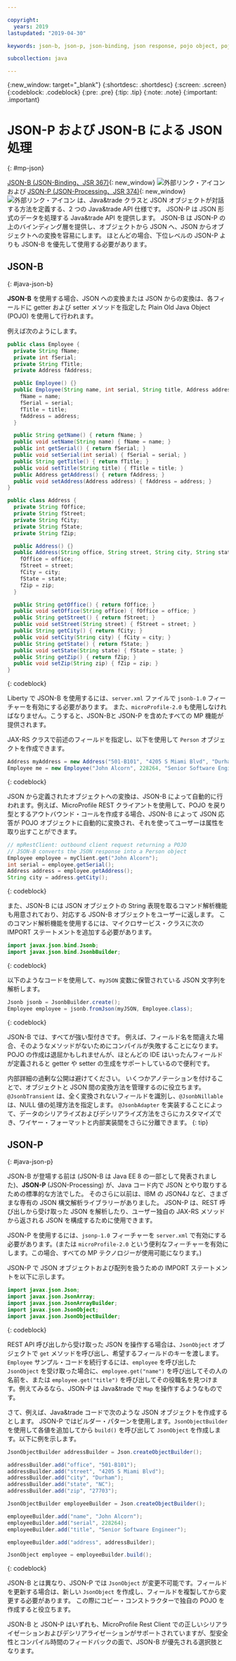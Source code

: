 ```yaml
---

copyright:
  years: 2019
lastupdated: "2019-04-30"

keywords: json-b, json-p, json-binding, json response, pojo object, pojo, jsonobject, jsonobjectbuilder, java api json

subcollection: java

---
```


{:new_window: target="_blank"}
{:shortdesc: .shortdesc}
{:screen: .screen}
{:codeblock: .codeblock}
{:pre: .pre}
{:tip: .tip}
{:note: .note}
{:important: .important}

# JSON-P および JSON-B による JSON 処理
{: #mp-json}

[JSON-B (JSON-Binding、JSR 367)](http://json-b.net/){: new_window} ![外部リンク・アイコン](../icons/launch-glyph.svg "外部リンク・アイコン") および [JSON-P (JSON-Processing、JSR 374)](https://javaee.github.io/jsonp/){: new_window} ![外部リンク・アイコン](../icons/launch-glyph.svg "外部リンク・アイコン") は、Java&trade クラスと JSON オブジェクトが対話する方法を定義する、2 つの Java&trade API 仕様です。 JSON-P は JSON 形式のデータを処理する Java&trade API を提供します。 JSON-B は JSON-P の上のバインディング層を提供し、オブジェクトから JSON へ、JSON からオブジェクトへの変換を容易にします。 ほとんどの場合、下位レベルの JSON-P よりも JSON-B を優先して使用する必要があります。

## JSON-B
{: #java-json-b}

**JSON-B** を使用する場合、JSON への変換または JSON からの変換は、各フィールドに getter および setter メソッドを指定した Plain Old Java Object (POJO) を使用して行われます。

例えば次のようにします。
```java
public class Employee {
  private String fName;
  private int fSerial;
  private String fTitle;
  private Address fAddress;

  public Employee() {}
  public Employee(String name, int serial, String title, Address address) {
    fName = name;
    fSerial = serial;
    fTitle = title;
    fAddress = address;
  }

  public String getName() { return fName; }
  public void setName(String name) { fName = name; }
  public int getSerial() { return fSerial; }
  public void setSerial(int serial) { fSerial = serial; }
  public String getTitle() { return fTitle; }
  public void setTitle(String title) { fTitle = title; }
  public Address getAddress() { return fAddress; }
  public void setAddress(Address address) { fAddress = address; }
}

public class Address {
  private String fOffice;
  private String fStreet;
  private String fCity;
  private String fState;
  private String fZip;

  public Address() {}
  public Address(String office, String street, String city, String state, String zip) {
    fOffice = office;
    fStreet = street;
    fCity = city;
    fState = state;
    fZip = zip;
  }

  public String getOffice() { return fOffice; }
  public void setOffice(String office) { fOffice = office; }
  public String getStreet() { return fStreet; }
  public void setStreet(String street) { fStreet = street; }
  public String getCity() { return fCity; }
  public void setCity(String city) { fCity = city; }
  public String getState() { return fState; }
  public void setState(String state) { fState = state; }
  public String getZip() { return fZip; }
  public void setZip(String zip) { fZip = zip; }
}
```
{: codeblock}

Liberty で JSON-B を使用するには、`server.xml` ファイルで `jsonb-1.0` フィーチャーを有効にする必要があります。 また、`microProfile-2.0` も使用しなければなりません。こうすると、JSON-Bと JSON-P を含めたすべての MP 機能が提供されます。

JAX-RS クラスで前述のフィールドを指定し、以下を使用して `Person` オブジェクトを作成できます。

```java
Address myAddress = new Address("501-B101", "4205 S Miami Blvd", "Durham", "NC", "27703");
Employee me = new Employee("John Alcorn", 228264, "Senior Software Engineer", myAddress);
```
{: codeblock}

JSON から定義されたオブジェクトへの変換は、JSON-B によって自動的に行われます。例えば、MicroProfile REST クライアントを使用して、POJO を戻り型とするアウトバウンド・コールを作成する場合、JSON-B によって JSON 応答が POJO オブジェクトに自動的に変換され、それを使ってユーザーは属性を取り出すことができます。

```java
// mpRestClient: outbound client request returning a POJO
// JSON-B converts the JSON response into a Person object
Employee employee = myClient.get("John Alcorn");
int serial = employee.getSerial();
Address address = employee.getAddress();
String city = address.getCity();
```
{: codeblock}

また、JSON-B には JSON オブジェクトの String 表現を取るコマンド解析機能も用意されており、対応する JSON-B オブジェクトをユーザーに返します。 このコマンド解析機能を使用するには、マイクロサービス・クラスに次の IMPORT ステートメントを追加する必要があります。

```java
import javax.json.bind.Jsonb;
import javax.json.bind.JsonbBuilder;
```
{: codeblock}

以下のようなコードを使用して、`myJSON` 変数に保管されている JSON 文字列を解析します。

```java
Jsonb jsonb = JsonbBuilder.create();
Employee employee = jsonb.fromJson(myJSON, Employee.class);
```
{: codeblock}

JSON-B では、すべてが強い型付きです。 例えば、フィールド名を間違えた場合、そのようなメソッドがないためにコンパイルが失敗することになります。 POJO の作成は退屈かもしれませんが、ほとんどの IDE はいったんフィールドが定義されると getter や setter の生成をサポートしているので便利です。

内部詳細の過剰な公開は避けてください。 いくつかアノテーションを付けることで、オブジェクトと JSON 間の変換方法を管理するのに役立ちます。`@JsonbTransient` は、全く変換されないフィールドを識別し、`@JsonbNillable` は、NULL 値の処理方法を指定します。 `@JsonbAdapter` を実装することによって、データのシリアライズおよびデシリアライズ方法をさらにカスタマイズでき、ワイヤー・フォーマットと内部実装間をさらに分離できます。
{: tip}

## JSON-P
{: #java-json-p}

JSON-B が登場する前は (JSON-B は Java EE 8 の一部として発表されました)、**JSON-P** (JSON-Processing) が、Java コード内で JSON とやり取りするための標準的な方法でした。 そのさらに以前は、IBM の JSON4J など、さまざまな専有の JSON 構文解析ライブラリーがありました。 JSON-P は、REST 呼び出しから受け取った JSON を解析したり、ユーザー独自の JAX-RS メソッドから返される JSON を構成するために使用できます。

JSON-P を使用するには、`jsonp-1.0` フィーチャーを `server.xml` で有効にする必要があります。(または `microProfile-2.0` という便利なフィーチャーを有効にします。この場合、すべての MP テクノロジーが使用可能になります。)

JSON-P で JSON オブジェクトおよび配列を扱うための IMPORT ステートメントを以下に示します。

```java
import javax.json.Json;
import javax.json.JsonArray;
import javax.json.JsonArrayBuilder;
import javax.json.JsonObject;
import javax.json.JsonObjectBuilder;
```
{: codeblock}

REST API 呼び出しから受け取った JSON を操作する場合は、`JsonObject` オブジェクトで `get` メソッドを呼び出し、希望するフィールドのキーを渡します。 `Employee` サンプル・コードを続行するには、`employee` を呼び出した `JsonObject` を受け取った場合に、`employee.get("name")` を呼び出してその人の名前を、または `employee.get("title")` を呼び出してその役職名を見つけます。例えてみるなら、JSON-P は Java&trade で `Map` を操作するようなものです。

さて、例えば、Java&trade コードで次のような JSON オブジェクトを作成するとします。 JSON-P ではビルダー・パターンを使用します。`JsonObjectBuilder` を使用して各値を追加してから `build()` を呼び出して `JsonObject` を作成します。以下に例を示します。

```java
JsonObjectBuilder addressBuilder = Json.createObjectBuilder();

addressBuilder.add("office", "501-B101");
addressBuilder.add("street", "4205 S Miami Blvd");
addressBuilder.add("city", "Durham");
addressBuilder.add("state", "NC");
addressBuilder.add("zip", "27703");

JsonObjectBuilder employeeBuilder = Json.createObjectBuilder();

employeeBuilder.add("name", "John Alcorn");
employeeBuilder.add("serial", 228264);
employeeBuilder.add("title", "Senior Software Engineer");

employeeBuilder.add("address", addressBuilder);

JsonObject employee = employeeBuilder.build();
```
{: codeblock}

JSON-B とは異なり、JSON-P では `JsonObject` が変更不可能です。フィールドを更新する場合は、新しい `JsonObject` を作成し、フィールドを複製してから変更する必要があります。 この際にコピー・コンストラクターで独自の POJO を作成すると役立ちます。

JSON-B と JSON-P はいずれも、MicroProfile Rest Client での正しいシリアライゼーションおよびデシリアライゼーションがサポートされていますが、型安全性とコンパイル時間のフィードバックの面で、JSON-B が優先される選択肢となります。
